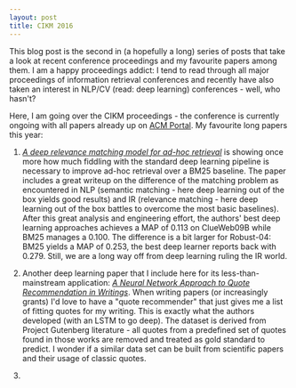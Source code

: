 ```yaml
---
layout: post
title: CIKM 2016
---
```


This blog post is the second in (a hopefully a long) series of posts that take a look at recent conference proceedings
and my favourite papers among them. I am a happy proceedings addict: I tend to read through all major proceedings of information
retrieval conferences and recently have also taken an interest in NLP/CV (read: deep learning) conferences - well, who hasn't? 

Here, I am going over the CIKM proceedings - the conference is currently ongoing with all papers already up on [ACM Portal](http://dl.acm.org/citation.cfm?id=2983323). My favourite long papers this year:

1. [*A deep relevance matching model for ad-hoc retrieval*](http://dx.doi.org/10.1145/2983323.2983769) is showing once more how much fiddling with the standard deep learning pipeline is necessary to improve ad-hoc retrieval over a BM25 baseline. The paper includes a great writeup on the difference of the matching problem as encountered in NLP (semantic matching - here deep learning out of the box yields good results) and IR (relevance matching - here deep learning out of the box battles to overcome the most basic baselines). After this great analysis and engineering effort, the authors' best deep learning approaches achieves a MAP of 0.113 on ClueWeb09B while BM25 manages a 0.100. The difference is a bit larger for Robust-04: BM25 yields a MAP of 0.253, the best deep learner reports back with 0.279. Still, we are a long way off from deep learning ruling the IR world.

2. Another deep learning paper that I include here for its less-than-mainstream application: [*A Neural Network Approach to Quote Recommendation in Writings*](http://dx.doi.org/10.1145/2983323.2983788). When writing papers (or increasingly grants) I'd love to have a "quote recommender" that just gives me a list of fitting quotes for my writing. This is exactly what the authors developed (with an LSTM to go deep). The dataset is derived from Project Gutenberg literature - all quotes from a predefined set of quotes found in those works are removed and treated as gold standard to predict. I wonder if a similar data set can be built from scientific papers and their usage of classic quotes.

3. 



